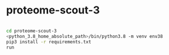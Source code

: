 # proteome-scout-3

```BASH

cd proteome-scout-3
<python_3.8_home_absolute_path>/bin/python3.8 -m venv env38
pip3 install -r requirements.txt
run
```
